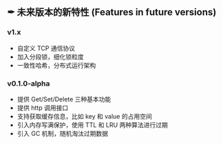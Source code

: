 ## ✒ 未来版本的新特性 (Features in future versions)

### v1.x
* 自定义 TCP 通信协议
* 加入分段锁，细化锁粒度
* 一致性哈希，分布式运行架构

### v0.1.0-alpha
* 提供 Get/Set/Delete 三种基本功能
* 提供 http 调用接口
* 支持获取缓存信息，比如 key 和 value 的占用空间
* 引入内存写满保护，使用 TTL 和 LRU 两种算法进行过期
* 引入 GC 机制，随机淘汰过期数据
